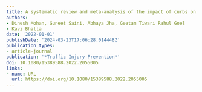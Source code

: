 ```yaml
---
title: A systematic review and meta-analysis of the impact of curbs on crash outcomes
authors:
- Dinesh Mohan, Guneet Saini, Abhaya Jha, Geetam Tiwari Rahul Goel
- Kavi Bhalla
date: '2022-01-01'
publishDate: '2024-03-23T17:06:28.014448Z'
publication_types:
- article-journal
publication: '*Traffic Injury Prevention*'
doi: 10.1080/15389588.2022.2055005
links:
- name: URL
  url: https://doi.org/10.1080/15389588.2022.2055005
---
```

